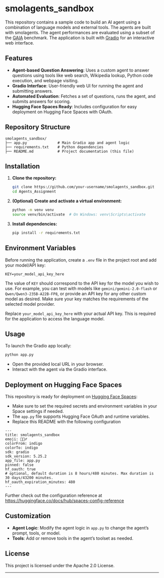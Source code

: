 # smolagents_sandbox

This repository contains a sample code to build an AI agent using a combination of language models and external tools. The agents are built with smolagents. The agent performances are evaluated using a subset of the [GAIA](https://huggingface.co/spaces/gaia-benchmark/leaderboard) benchmark.
The application is built with [Gradio](https://gradio.app/) for an interactive web interface.

## Features

- **Agent-based Question Answering**: Uses a custom agent to answer questions using tools like web search, Wikipedia lookup, Python code execution, and webpage visiting.
- **Gradio Interface**: User-friendly web UI for running the agent and submitting answers.
- **Automated Evaluation**: Fetches a set of questions, runs the agent, and submits answers for scoring.
- **Hugging Face Spaces Ready**: Includes configuration for easy deployment on Hugging Face Spaces with OAuth.

## Repository Structure

```
smolagents_sandbox/
├── app.py              # Main Gradio app and agent logic
├── requirements.txt    # Python dependencies
├── README.md           # Project documentation (this file)
```

## Installation

1. **Clone the repository:**
   ```sh
   git clone https://github.com/your-username/smolagents_sandbox.git
   cd Agents_Assignment
   ```

2. **(Optional) Create and activate a virtual environment:**
   ```sh
   python -m venv venv
   source venv/bin/activate  # On Windows: venv\Scripts\activate
   ```

3. **Install dependencies:**
   ```sh
   pip install -r requirements.txt
   ```

## Environment Variables

Before running the application, create a `.env` file in the project root and add your model/API key:

```
KEY=your_model_api_key_here
```

The value of `KEY` should correspond to the API key for the model you wish to use. For example, you can test with models like `gemini/gemini-2.0-flash` or `Qwen/Qwen3-235B-A22B-FP8`, or provide an API key for any other custom model as desired. Make sure your key matches the requirements of the selected model provider.

Replace `your_model_api_key_here` with your actual API key. This is required for the application to access the language model.

## Usage

To launch the Gradio app locally:

```sh
python app.py
```

- Open the provided local URL in your browser.
- Interact with the agent via the Gradio interface.

## Deployment on Hugging Face Spaces

This repository is ready for deployment on [Hugging Face Spaces](https://huggingface.co/spaces):

- Make sure to set the required secrets and environment variables in your Space settings if needed.
- The `app.py` file supports Hugging Face OAuth and runtime variables.
- Replace this README with the following configuration 
```
---
title: smolagents_sandbox
emoji: 🕵🏻‍♂️
colorFrom: indigo
colorTo: indigo
sdk: gradio
sdk_version: 5.25.2
app_file: app.py
pinned: false
hf_oauth: true
# optional, default duration is 8 hours/480 minutes. Max duration is 30 days/43200 minutes.
hf_oauth_expiration_minutes: 480
---
```
Further check out the configuration reference at https://huggingface.co/docs/hub/spaces-config-reference

## Customization

- **Agent Logic**: Modify the agent logic in `app.py` to change the agent’s prompt, tools, or model.
- **Tools**: Add or remove tools in the agent’s toolset as needed.

## License

This project is licensed under the Apache 2.0 License.

---
